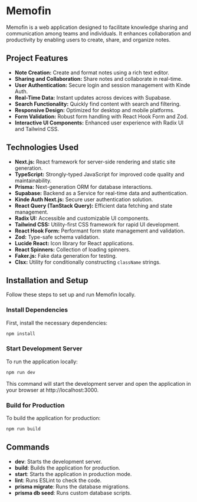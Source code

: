# Memofin

Memofin is a web application designed to facilitate knowledge sharing and communication among teams and individuals. It enhances collaboration and productivity by enabling users to create, share, and organize notes.

## Project Features

- **Note Creation:** Create and format notes using a rich text editor.
- **Sharing and Collaboration:** Share notes and collaborate in real-time.
- **User Authentication:** Secure login and session management with Kinde Auth.
- **Real-Time Data:** Instant updates across devices with Supabase.
- **Search Functionality:** Quickly find content with search and filtering.
- **Responsive Design:** Optimized for desktop and mobile platforms.
- **Form Validation:** Robust form handling with React Hook Form and Zod.
- **Interactive UI Components:** Enhanced user experience with Radix UI and Tailwind CSS.

## Technologies Used

- **Next.js:** React framework for server-side rendering and static site generation.
- **TypeScript:** Strongly-typed JavaScript for improved code quality and maintainability.
- **Prisma:** Next-generation ORM for database interactions.
- **Supabase:** Backend as a Service for real-time data and authentication.
- **Kinde Auth Next.js:** Secure user authentication solution.
- **React Query (TanStack Query):** Efficient data fetching and state management.
- **Radix UI:** Accessible and customizable UI components.
- **Tailwind CSS:** Utility-first CSS framework for rapid UI development.
- **React Hook Form:** Performant form state management and validation.
- **Zod:** Type-safe schema validation.
- **Lucide React:** Icon library for React applications.
- **React Spinners:** Collection of loading spinners.
- **Faker.js:** Fake data generation for testing.
- **Clsx:** Utility for conditionally constructing `className` strings.

## Installation and Setup

Follow these steps to set up and run Memofin locally.

### Install Dependencies

First, install the necessary dependencies:

```bash
npm install

```

### Start Development Server

To run the application locally:

```bash
npm run dev
```

This command will start the development server and open the application in your browser at http://localhost:3000.

### Build for Production

To build the application for production:

```bash
npm run build
```

## Commands

- **dev**: Starts the development server.
- **build**: Builds the application for production.
- **start**: Starts the application in production mode.
- **lint**: Runs ESLint to check the code.
- **prisma migrate**: Runs the database migrations.
- **prisma db seed**: Runs custom database scripts.
